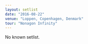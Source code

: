 ```yaml
---
layout: setlist
date: "2016-08-22"
venue: "Loppen, Copenhagen, Denmark"
tour: "Nonagon Infinity"
---
```


No known setlist.
